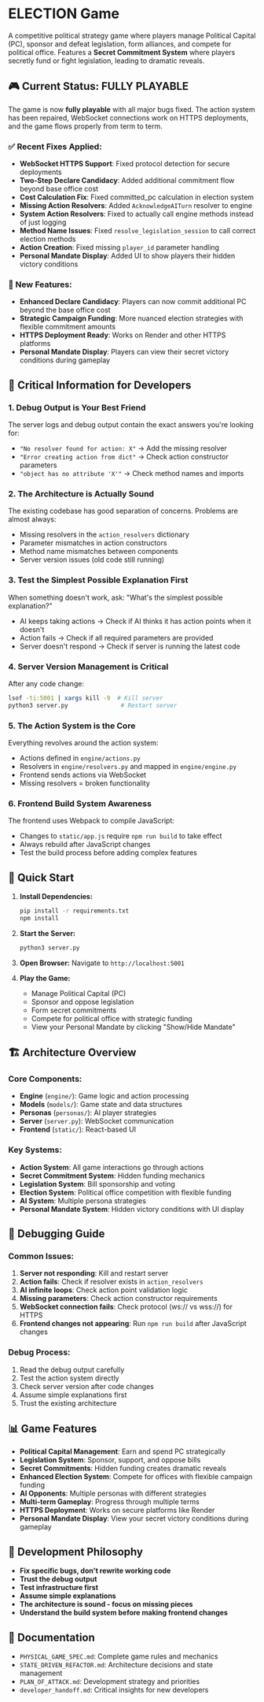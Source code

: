 # ELECTION Game

A competitive political strategy game where players manage Political Capital (PC), sponsor and defeat legislation, form alliances, and compete for political office. Features a **Secret Commitment System** where players secretly fund or fight legislation, leading to dramatic reveals.

## **🎮 Current Status: FULLY PLAYABLE**

The game is now **fully playable** with all major bugs fixed. The action system has been repaired, WebSocket connections work on HTTPS deployments, and the game flows properly from term to term.

### **✅ Recent Fixes Applied:**
- **WebSocket HTTPS Support**: Fixed protocol detection for secure deployments
- **Two-Step Declare Candidacy**: Added additional commitment flow beyond base office cost
- **Cost Calculation Fix**: Fixed committed_pc calculation in election system
- **Missing Action Resolvers**: Added `AcknowledgeAITurn` resolver to engine
- **System Action Resolvers**: Fixed to actually call engine methods instead of just logging
- **Method Name Issues**: Fixed `resolve_legislation_session` to call correct election methods
- **Action Creation**: Fixed missing `player_id` parameter handling
- **Personal Mandate Display**: Added UI to show players their hidden victory conditions

### **🎯 New Features:**
- **Enhanced Declare Candidacy**: Players can now commit additional PC beyond the base office cost
- **Strategic Campaign Funding**: More nuanced election strategies with flexible commitment amounts
- **HTTPS Deployment Ready**: Works on Render and other HTTPS platforms
- **Personal Mandate Display**: Players can view their secret victory conditions during gameplay

## **🚨 Critical Information for Developers**

### **1. Debug Output is Your Best Friend**
The server logs and debug output contain the exact answers you're looking for:
- `"No resolver found for action: X"` → Add the missing resolver
- `"Error creating action from dict"` → Check action constructor parameters
- `"object has no attribute 'X'"` → Check method names and imports

### **2. The Architecture is Actually Sound**
The existing codebase has good separation of concerns. Problems are almost always:
- Missing resolvers in the `action_resolvers` dictionary
- Parameter mismatches in action constructors
- Method name mismatches between components
- Server version issues (old code still running)

### **3. Test the Simplest Possible Explanation First**
When something doesn't work, ask: "What's the simplest possible explanation?"
- AI keeps taking actions → Check if AI thinks it has action points when it doesn't
- Action fails → Check if all required parameters are provided
- Server doesn't respond → Check if server is running the latest code

### **4. Server Version Management is Critical**
After any code change:
```bash
lsof -ti:5001 | xargs kill -9  # Kill server
python3 server.py               # Restart server
```

### **5. The Action System is the Core**
Everything revolves around the action system:
- Actions defined in `engine/actions.py`
- Resolvers in `engine/resolvers.py` and mapped in `engine/engine.py`
- Frontend sends actions via WebSocket
- Missing resolvers = broken functionality

### **6. Frontend Build System Awareness**
The frontend uses Webpack to compile JavaScript:
- Changes to `static/app.js` require `npm run build` to take effect
- Always rebuild after JavaScript changes
- Test the build process before adding complex features

## **🎯 Quick Start**

1. **Install Dependencies:**
   ```bash
   pip install -r requirements.txt
   npm install
   ```

2. **Start the Server:**
   ```bash
   python3 server.py
   ```

3. **Open Browser:**
   Navigate to `http://localhost:5001`

4. **Play the Game:**
   - Manage Political Capital (PC)
   - Sponsor and oppose legislation
   - Form secret commitments
   - Compete for political office with strategic funding
   - View your Personal Mandate by clicking "Show/Hide Mandate"

## **🏗️ Architecture Overview**

### **Core Components:**
- **Engine** (`engine/`): Game logic and action processing
- **Models** (`models/`): Game state and data structures
- **Personas** (`personas/`): AI player strategies
- **Server** (`server.py`): WebSocket communication
- **Frontend** (`static/`): React-based UI

### **Key Systems:**
- **Action System**: All game interactions go through actions
- **Secret Commitment System**: Hidden funding mechanics
- **Legislation System**: Bill sponsorship and voting
- **Election System**: Political office competition with flexible funding
- **AI System**: Multiple persona strategies
- **Personal Mandate System**: Hidden victory conditions with UI display

## **🐛 Debugging Guide**

### **Common Issues:**
1. **Server not responding**: Kill and restart server
2. **Action fails**: Check if resolver exists in `action_resolvers`
3. **AI infinite loops**: Check action point validation logic
4. **Missing parameters**: Check action constructor requirements
5. **WebSocket connection fails**: Check protocol (ws:// vs wss://) for HTTPS
6. **Frontend changes not appearing**: Run `npm run build` after JavaScript changes

### **Debug Process:**
1. Read the debug output carefully
2. Test the action system directly
3. Check server version after code changes
4. Assume simple explanations first
5. Trust the existing architecture

## **📊 Game Features**

- **Political Capital Management**: Earn and spend PC strategically
- **Legislation System**: Sponsor, support, and oppose bills
- **Secret Commitments**: Hidden funding creates dramatic reveals
- **Enhanced Election System**: Compete for offices with flexible campaign funding
- **AI Opponents**: Multiple personas with different strategies
- **Multi-term Gameplay**: Progress through multiple terms
- **HTTPS Deployment**: Works on secure platforms like Render
- **Personal Mandate Display**: View your secret victory conditions during gameplay

## **🎯 Development Philosophy**

- **Fix specific bugs, don't rewrite working code**
- **Trust the debug output**
- **Test infrastructure first**
- **Assume simple explanations**
- **The architecture is sound - focus on missing pieces**
- **Understand the build system before making frontend changes**

## **📝 Documentation**

- `PHYSICAL_GAME_SPEC.md`: Complete game rules and mechanics
- `STATE_DRIVEN_REFACTOR.md`: Architecture decisions and state management
- `PLAN_OF_ATTACK.md`: Development strategy and priorities
- `developer_handoff.md`: Critical insights for new developers
